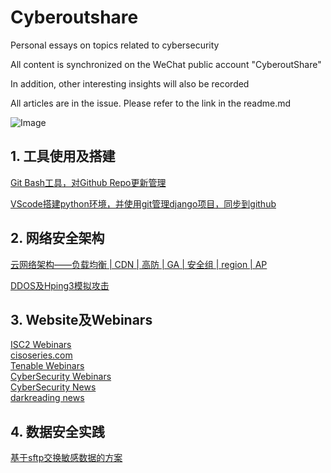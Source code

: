 # Cyberoutshare
Personal essays on topics related to cybersecurity   

All content is synchronized on the WeChat public account "CyberoutShare"  

In addition, other interesting insights will also be recorded

All articles are in the issue. Please refer to the link in the readme.md

![Image](https://github.com/user-attachments/assets/21403e10-2a4e-4a2d-8b3e-2659a126c37c)

## 1. 工具使用及搭建
[Git Bash工具，对Github Repo更新管理](https://github.com/RanrayD/Cyberoutshare/issues/2)  

[VScode搭建python环境，并使用git管理django项目，同步到github](https://github.com/RanrayD/Cyberoutshare/issues/6)

## 2. 网络安全架构
[云网络架构——负载均衡 | CDN | 高防 | GA | 安全组 | region | AP](https://github.com/RanrayD/Cyberoutshare/issues/4)

[DDOS及Hping3模拟攻击](https://github.com/RanrayD/Cyberoutshare/issues/3)

## 3. Website及Webinars
[ISC2 Webinars](https://www.isc2.org/professional-development/webinars)  
[cisoseries.com](https://cisoseries.com/)  
[Tenable Webinars](https://zh-tw.tenable.com/webinars?mkt_tok=OTM0LVhRQi01NjgAAAF_1t8qaEfOQXTErIIqDGiIvHa-wT0eRz529HEOu_Hz3h3WXKPrkn0la-nh-1tZXBsqP9gKN6UoSBbF34cWnKaK9S9T1KeM-dnZwqMOMc9rsN2-Z48o&title=&field_language_target_id=All&field_event_region_target_id=All&field_collateral_products_target_id=All&field_collateral_topic_target_id=All&field_collateral_industries_target_id=All&page=21)  
[CyberSecurity Webinars](https://www.cybersecurity-forum.org/webinars/)  
[CyberSecurity News](https://www.securityweek.com/)  
[darkreading news](https://www.darkreading.com/)  

## 4. 数据安全实践
[基于sftp交换敏感数据的方案](https://github.com/RanrayD/Cyberoutshare/issues/8)

